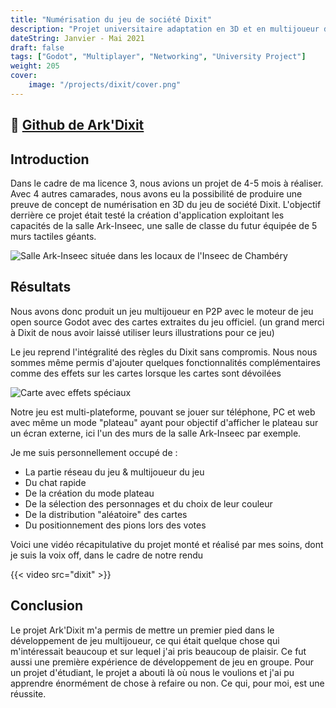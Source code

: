 ```yaml
---
title: "Numérisation du jeu de société Dixit"
description: "Projet universitaire adaptation en 3D et en multijoueur du célèbre jeu de société Dixit"
dateString: Janvier - Mai 2021
draft: false
tags: ["Godot", "Multiplayer", "Networking", "University Project"]
weight: 205
cover:
    image: "/projects/dixit/cover.png"
---
```


## 🔗 [Github de Ark'Dixit](https://github.com/LuxemTheFez/ARKED-Dixit-GODOT)

## Introduction
Dans le cadre de ma licence 3, nous avions un projet de 4-5 mois à réaliser. Avec 4 autres camarades, nous avons eu la possibilité de produire une preuve de concept de numérisation en 3D du jeu de société Dixit. L'objectif derrière ce projet était testé la création d'application exploitant les capacités de la salle Ark-Inseec, une salle de classe du futur équipée de 5 murs tactiles géants.

![Salle Ark-Inseec située dans les locaux de l'Inseec de Chambéry](/projects/dixit/img1.jpg)

## Résultats
Nous avons donc produit un jeu multijoueur en P2P avec le moteur de jeu open source Godot avec des cartes extraites du jeu officiel. (un grand merci à Dixit de nous avoir laissé utiliser leurs illustrations pour ce jeu)

Le jeu reprend l'intégralité des règles du Dixit sans compromis. Nous nous sommes même permis d'ajouter quelques fonctionnalités complémentaires comme des effets sur les cartes lorsque les cartes sont dévoilées

![Carte avec effets spéciaux](/projects/dixit/img2.png)

Notre jeu est multi-plateforme, pouvant se jouer sur téléphone, PC et web avec même un mode "plateau" ayant pour objectif d'afficher le plateau sur un écran externe, ici l'un des murs de la salle Ark-Inseec par exemple.

Je me suis personnellement occupé de :
- La partie réseau du jeu & multijoueur du jeu
- Du chat rapide
- De la création du mode plateau 
- De la sélection des personnages et du choix de leur couleur
- De la distribution "aléatoire" des cartes
- Du positionnement des pions lors des votes

Voici une vidéo récapitulative du projet monté et réalisé par mes soins, dont je suis la voix off, dans le cadre de notre rendu

{{< video src="dixit" >}}


## Conclusion

Le projet Ark'Dixit m'a permis de mettre un premier pied dans le développement de jeu multijoueur, ce qui était quelque chose qui m'intéressait beaucoup et sur lequel j'ai pris beaucoup de plaisir. Ce fut aussi une première expérience de développement de jeu en groupe.
Pour un projet d'étudiant, le projet a abouti là où nous le voulions et j'ai pu apprendre énormément de chose à refaire ou non. Ce qui, pour moi, est une réussite.
